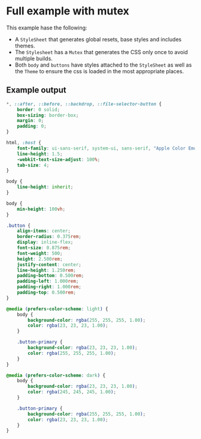 # Full example with mutex

This example hase the following:

* A `StyleSheet` that generates global resets, base styles and includes themes.
* The `Stylesheet` has a `Mutex` that generates the CSS only once to avoid multiple builds.
* Both `body` and `buttons` have styles attached to the `StyleSheet` as well as the `Theme` to ensure the css is loaded in the most appropriate places.

## Example output

```css
*, ::after, ::before, ::backdrop, ::file-selector-button {
    border: 0 solid;
    box-sizing: border-box;
    margin: 0;
    padding: 0;
}

html, :host {
    font-family: ui-sans-serif, system-ui, sans-serif, "Apple Color Emoji", "Segoe UI Emoji", "Segoe UI Symbol", "Noto Color Emoji";
    line-height: 1.5;
    -webkit-text-size-adjust: 100%;
    tab-size: 4;
}

body {
    line-height: inherit;
}

body {
    min-height: 100vh;
}

.button {
    align-items: center;
    border-radius: 0.375rem;
    display: inline-flex;
    font-size: 0.875rem;
    font-weight: 500;
    height: 2.500rem;
    justify-content: center;
    line-height: 1.250rem;
    padding-bottom: 0.500rem;
    padding-left: 1.000rem;
    padding-right: 1.000rem;
    padding-top: 0.500rem;
}

@media (prefers-color-scheme: light) {
    body {
        background-color: rgba(255, 255, 255, 1.00);
        color: rgba(23, 23, 23, 1.00);
    }

    .button-primary {
        background-color: rgba(23, 23, 23, 1.00);
        color: rgba(255, 255, 255, 1.00);
    }
}

@media (prefers-color-scheme: dark) {
    body {
        background-color: rgba(23, 23, 23, 1.00);
        color: rgba(245, 245, 245, 1.00);
    }

    .button-primary {
        background-color: rgba(255, 255, 255, 1.00);
        color: rgba(23, 23, 23, 1.00);
    }
}
```